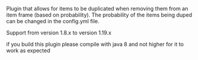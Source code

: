 Plugin that allows for items to be duplicated when removing them from an item frame (based on probability). The probability of the items being duped can be changed in the config.yml file.


Support from version 1.8.x to version 1.19.x

if you build this plugin please compile with java 8 and not higher for it to work as expected

